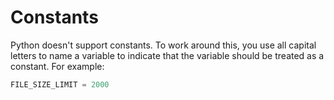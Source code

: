 # Constants

Python doesn't support constants. To work around this, you use all capital letters to name a variable to indicate that the variable should be treated as a constant. For example:

```py
FILE_SIZE_LIMIT = 2000
```